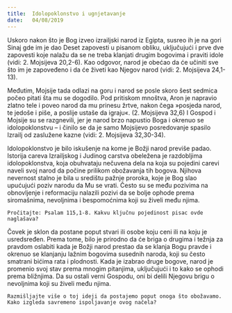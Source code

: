 ```yaml
---
title:  Idolopoklonstvo i ugnjetavanje
date:   04/08/2019
---
```


Uskoro nakon što je Bog izveo izrailjski narod iz Egipta, susreo ih je na gori Sinaj gde im je dao Deset zapovesti u pisanom obliku, uključujući i prve dve zapovesti koje nalažu da se ne treba klanjati drugim bogovima i praviti idole (vidi: 2. Mojsijeva 20,2-6). Kao odgovor, narod je obećao da će učiniti sve što im je zapoveđeno i da će živeti kao Njegov narod (vidi: 2. Mojsijeva 24,1-13).

Međutim, Mojsije tada odlazi na goru i narod se posle skoro šest sedmica počeo pitati šta mu se dogodilo. Pod pritiskom mnoštva, Aron je napravio zlatno tele i poveo narod da mu prinesu žrtve, nakon čega »posjeda narod, te jedoše i piše, a poslije ustaše da igraju«. (2. Mojsijeva 32,6) I Gospod i Mojsije su se razgnevili, jer je narod brzo napustio Boga i okrenuo se idolopoklonstvu – i činilo se da je samo Mojsijevo posredovanje spasilo Izrailj od zaslužene kazne (vidi: 2. Mojsijeva 32,30-34).

Idolopoklonstvo je bilo iskušenje na kome je Božji narod previše padao. Istorija careva Izrailjskog i Judinog carstva obeležena je razdobljima idolopoklonstva, koja obuhvataju nečuvena dela na koja su pojedini carevi naveli svoj narod da počine prilikom obožavanja tih bogova. Njihova nevernost stalno je bila u središtu pažnje proroka, koje je Bog slao upućujući poziv narodu da Mu se vrati. Često su se među pozivima na obnovljenje i reformaciju nalazili pozivi da se bolje ophode prema siromašnima, nevoljnima i bespomoćnima koji su živeli među njima.

`Pročitajte: Psalam 115,1-8. Kakvu ključnu pojedinost pisac ovde naglašava?`

Čovek je sklon da postane poput stvari ili osobe koju ceni ili na koju je usredsređen. Prema tome, bilo je prirodno da će briga o drugima i težnja za pravdom oslabiti kada je Božji narod prestao da se klanja Bogu pravde i okrenuo se klanjanju lažnim bogovima susednih naroda, koji su često smatrani bićima rata i plodnosti. Kada je izabrao druge bogove, narod je promenio svoj stav prema mnogim pitanjima, uključujući i to kako se ophodi prema bližnjima. Da su ostali verni Gospodu, oni bi delili Njegovu brigu o nevoljnima koji su živeli među njima.

`Razmišljajte više o toj ideji da postajemo poput onoga što obožavamo. Kako izgleda savremeno ispoljavanje ovog načela? `
